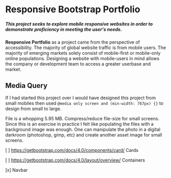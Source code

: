 # Responsive Bootstrap Portfolio

##### This project seeks to explore mobile responsive websites in order to demonstrate proficiency in meeting the user's needs.

**Responsive Portfolio** as a project came from the perspective of accessibility. The majority of global
website traffic is from mobile users. The majority of emerging markets solely consist of mobile-first or mobile-only online populations. Designing a website with mobile-users in mind allows the company or development team to access a greater userbase and market.




## Media Query

If I had started this project over I would have designed this project from small mobiles 
then used `@media only screen and (min-width: 767px) {}` to design from small to large.

File is a whopping 5.95 MB. Compress/reduce file-size for small screens. Since this is an 
exercise in practice I felt like populating the files with a background image was enough. One can 
manipulate the photo in a digital darkroom (photoshop, gimp, etc) and create another asset image for small screens.

[ ] https://getbootstrap.com/docs/4.0/components/card/ Cards

[ ] https://getbootstrap.com/docs/4.0/layout/overview/ Containers

[x] Navbar
